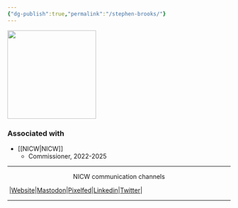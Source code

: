 ```yaml
---
{"dg-publish":true,"permalink":"/stephen-brooks/"}
---
```


<img src="https://nationalinfrastructurecommission.wales/wp-content/uploads/2022/07/gdp-009-HS-m-1980x2475.jpg" height="200">

### Associated with
- [[NICW\|NICW]]
	- Commissioner, 2022-2025


***
<p style="text-align: center;">NICW communication channels</p>

󠁧 |[Website](https://nationalinfrastructurecommission.wales)|[Mastodon](https://toot.wales/@NICW)|[Pixelfed](https://pix.toot.wales/NICW)|[Linkedin](https://www.linkedin.com/company/26268509/)|[Twitter](https://twitter.com/InfraCommCymru)|
***
